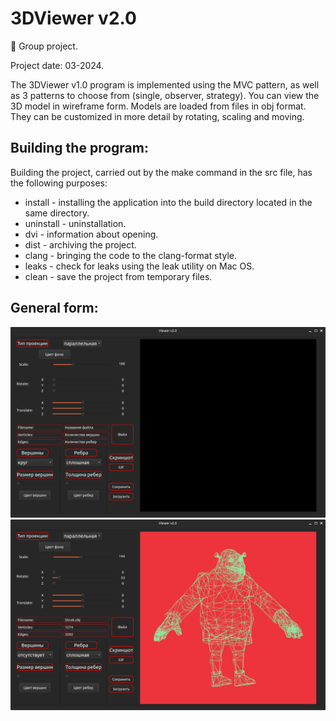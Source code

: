 # 3DViewer v2.0

:dancers: Group project.

Project date: 03-2024.

The 3DViewer v1.0 program is implemented using the MVC pattern, as well as 3 patterns to choose from (single, observer, strategy). You can view the 3D model in wireframe form. Models are loaded from files in obj format. They can be customized in more detail by rotating, scaling and moving.

## Building the program:
Building the project, carried out by the make command in the src file, has the following purposes:

* install - installing the application into the build directory located in the same directory.
* uninstall - uninstallation.
* dvi - information about opening.
* dist - archiving the project.
* clang - bringing the code to the clang-format style.
* leaks - check for leaks using the leak utility on Mac OS.
* clean - save the project from temporary files.

## General form:
![alt text](<screens/Screenshot from 2024-03-19 13-46-10.png>)
![alt text](<screens/Screenshot from 2024-03-19 13-47-22.png>)
